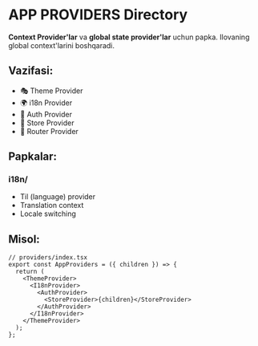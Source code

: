 # APP PROVIDERS Directory

**Context Provider'lar** va **global state provider'lar** uchun papka. Ilovaning global context'larini boshqaradi.

## Vazifasi:

- 🎭 Theme Provider
- 🌍 i18n Provider
- 🔐 Auth Provider
- 🏪 Store Provider
- 🔗 Router Provider

## Papkalar:

### **i18n/**

- Til (language) provider
- Translation context
- Locale switching

## Misol:

```tsx
// providers/index.tsx
export const AppProviders = ({ children }) => {
  return (
    <ThemeProvider>
      <I18nProvider>
        <AuthProvider>
          <StoreProvider>{children}</StoreProvider>
        </AuthProvider>
      </I18nProvider>
    </ThemeProvider>
  );
};
```
